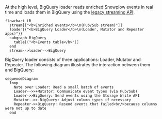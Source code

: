 At the high level, BigQuery loader reads enriched Snowplow events in real time and loads them in BigQuery using the [legacy streaming API](https://cloud.google.com/bigquery/docs/streaming-data-into-bigquery). 

```mermaid
flowchart LR
  stream[["<b>Enriched events</b>\n(Pub/Sub stream)"]]
  loader{{"<b>BigQuery Loader</b>\n(Loader, Mutator and Repeater apps)"}}
  subgraph BigQuery
    table[("<b>Events table</b>")]
  end
  stream-->loader-->BigQuery
```

BigQuery loader consists of three applications: Loader, Mutator and Repeater. The following diagram illustrates the interaction between them and BigQuery:

```mermaid
sequenceDiagram
  loop
    Note over Loader: Read a small batch of events
    Loader-->>+Mutator: Communicate event types (via Pub/Sub)
    Loader->>BigQuery: Send events using the Storage Write API
    Mutator-->>-BigQuery: Adjust column types if necessary
    Repeater->>BigQuery: Resend events that failed<br/>because columns were not up to date
  end
```
